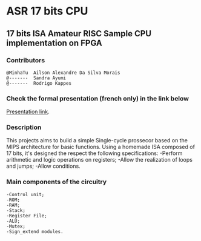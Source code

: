 # ASR 17 bits CPU
## 17 bits ISA Amateur RISC Sample CPU implementation on FPGA

### Contributors 
    @MinhaTu  Ailson Alexandre Da Silva Morais
    @-------  Sandra Ayumi
    @-------  Rodrigo Kappes

### Check the formal presentation (french only) in the link below
[Presentation link](https://centralesupelec-my.sharepoint.com/:f:/g/personal/ailson_morais_student-cs_fr/Emygj4c3wYZIkdcLtzaXXmEBsK_Y-_uDHsIJTqzVPmdvQg?e=v7OoTj). 

### Description 
This projects aims to build a simple Single-cycle prossecor based on the MIPS architecture for basic functions. Using a homemade ISA composed of 17 bits, it's designed the respect the following specifications:
    -Perform arithmetic and logic operations on registers;
    -Allow the realization of loops and jumps;
    -Allow conditions.
    
### Main components of the circuitry
    -Control unit;
    -ROM;
    -RAM;
    -Stack;
    -Register File;
    -ALU;
    -Mutex;
    -Sign_extend modules.
    
